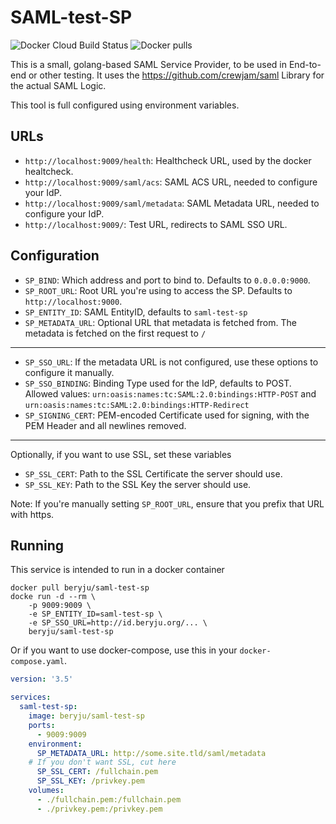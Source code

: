 # SAML-test-SP

![Docker Cloud Build Status](https://img.shields.io/docker/cloud/build/beryju/saml-test-sp?style=flat-square)
![Docker pulls](https://img.shields.io/docker/pulls/beryju/saml-test-sp.svg?style=flat-square)

This is a small, golang-based SAML Service Provider, to be used in End-to-end or other testing. It uses the https://github.com/crewjam/saml Library for the actual SAML Logic.

This tool is full configured using environment variables.

## URLs

- `http://localhost:9009/health`: Healthcheck URL, used by the docker healtcheck.
- `http://localhost:9009/saml/acs`: SAML ACS URL, needed to configure your IdP.
- `http://localhost:9009/saml/metadata`: SAML Metadata URL, needed to configure your IdP.
- `http://localhost:9009/`: Test URL, redirects to SAML SSO URL.

## Configuration

- `SP_BIND`: Which address and port to bind to. Defaults to `0.0.0.0:9000`.
- `SP_ROOT_URL`: Root URL you're using to access the SP. Defaults to `http://localhost:9000`.
- `SP_ENTITY_ID`: SAML EntityID, defaults to `saml-test-sp`
- `SP_METADATA_URL`: Optional URL that metadata is fetched from. The metadata is fetched on the first request to `/`
---
- `SP_SSO_URL`: If the metadata URL is not configured, use these options to configure it manually.
- `SP_SSO_BINDING`: Binding Type used for the IdP, defaults to POST. Allowed values: `urn:oasis:names:tc:SAML:2.0:bindings:HTTP-POST` and `urn:oasis:names:tc:SAML:2.0:bindings:HTTP-Redirect`
- `SP_SIGNING_CERT`: PEM-encoded Certificate used for signing, with the PEM Header and all newlines removed.
---
Optionally, if you want to use SSL, set these variables
- `SP_SSL_CERT`: Path to the SSL Certificate the server should use.
- `SP_SSL_KEY`: Path to the SSL Key the server should use.

Note: If you're manually setting `SP_ROOT_URL`, ensure that you prefix that URL with https.

## Running

This service is intended to run in a docker container

```
docker pull beryju/saml-test-sp
docke run -d --rm \
    -p 9009:9009 \
    -e SP_ENTITY_ID=saml-test-sp \
    -e SP_SSO_URL=http://id.beryju.org/... \
    beryju/saml-test-sp
```

Or if you want to use docker-compose, use this in your `docker-compose.yaml`.

```yaml
version: '3.5'

services:
  saml-test-sp:
    image: beryju/saml-test-sp
    ports:
      - 9009:9009
    environment:
      SP_METADATA_URL: http://some.site.tld/saml/metadata
    # If you don't want SSL, cut here
      SP_SSL_CERT: /fullchain.pem
      SP_SSL_KEY: /privkey.pem
    volumes:
      - ./fullchain.pem:/fullchain.pem
      - ./privkey.pem:/privkey.pem
```
